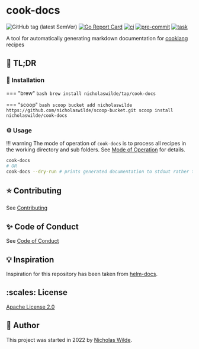 # cook-docs
![GitHub tag (latest SemVer)](https://img.shields.io/github/v/tag/nicholaswilde/cook-docs?style=for-the-badge)
[![Go Report Card](https://goreportcard.com/badge/github.com/nicholaswilde/cook-docs?style=for-the-badge)](https://goreportcard.com/report/github.com/nicholaswilde/cook-docs)
[![ci](https://img.shields.io/github/actions/workflow/status/nicholaswilde/cook-docs/ci.yaml?label=ci&style=for-the-badge&branch=main)](https://github.com/nicholaswilde/cook-docs/actions/workflows/ci.yaml)
[![pre-commit](https://img.shields.io/badge/pre--commit-enabled-brightgreen?logo=pre-commit&logoColor=white&style=for-the-badge)](https://pre-commit.com/)
[![task](https://img.shields.io/badge/task-enabled-brightgreen?logo=task&logoColor=white&style=for-the-badge)](https://taskfile.dev/#/)

A tool for automatically generating markdown documentation for [cooklang][1] recipes

## :rocket: TL;DR

### :floppy_disk: Installation

=== "brew"
    ```bash
    brew install nicholaswilde/tap/cook-docs
    ```

=== "scoop"
    ```bash
    scoop bucket add nicholaswilde https://github.com/nicholaswilde/scoop-bucket.git
    scoop install nicholaswilde/cook-docs
    ```

### :gear: Usage

!!! warning
      The mode of operation of `cook-docs` is to process all recipes in the
      working directory and sub folders. See [Mode of Operation][4] for
      details.

```bash title="Run binary directly"
cook-docs
# OR
cook-docs --dry-run # prints generated documentation to stdout rather than modifying markdown files.
```

## :star: Contributing

See [Contributing](./CONTRIBUTING/)

## :sparkles: Code of Conduct

See [Code of Conduct](./CODE_OF_CONDUCT)

## :bulb: Inspiration

Inspiration for this repository has been taken from [helm-docs][2].

## :scales: License

[Apache License 2.0][3]

## :pencil: Author

This project was started in 2022 by [Nicholas Wilde].

[Nicholas Wilde]: https://github.com/nicholaswilde/
[1]: https://cooklang.org/
[2]: https://github.com/norwoodj/helm-docs
[3]: https://github.com/nicholaswilde/cook-docs/blob/main/LICENSE
[4]: ./about#mode-of-operation
